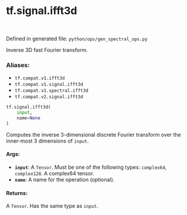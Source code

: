 <div itemscope itemtype="http://developers.google.com/ReferenceObject">
<meta itemprop="name" content="tf.signal.ifft3d" />
<meta itemprop="path" content="Stable" />
</div>

# tf.signal.ifft3d

<!-- Insert buttons -->

<table class="tfo-notebook-buttons tfo-api" align="left">
</table>

Defined in generated file: `python/ops/gen_spectral_ops.py`



<!-- Start diff -->
Inverse 3D fast Fourier transform.

### Aliases:

* `tf.compat.v1.ifft3d`
* `tf.compat.v1.signal.ifft3d`
* `tf.compat.v1.spectral.ifft3d`
* `tf.compat.v2.signal.ifft3d`


``` python
tf.signal.ifft3d(
    input,
    name=None
)
```



<!-- Placeholder for "Used in" -->

Computes the inverse 3-dimensional discrete Fourier transform over the
inner-most 3 dimensions of `input`.

#### Args:


* <b>`input`</b>: A `Tensor`. Must be one of the following types: `complex64`, `complex128`.
  A complex64 tensor.
* <b>`name`</b>: A name for the operation (optional).


#### Returns:

A `Tensor`. Has the same type as `input`.
